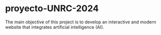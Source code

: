 # proyecto-UNRC-2024
The main objective of this project is to develop an interactive and modern website that integrates artificial intelligence (AI).
